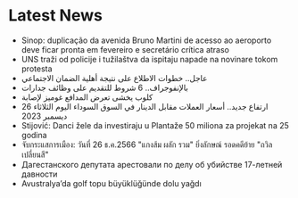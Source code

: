 # Latest News
-  Sinop: duplicação da avenida Bruno Martini de acesso ao aeroporto deve ficar pronta em fevereiro e secretário crítica atraso
-  UNS traži od policije i tužilaštva da ispitaju napade na novinare tokom protesta
-  عاجل.. خطوات الاطلاع على نتيجة أهلية الضمان الاجتماعي
-  بالإنفوجراف.. 6 شروط للتقديم على وظائف جدارات
-  كلوب يخشى تعرض المدافع غوميز لإصابة
-  ارتفاع جديد.. أسعار العملات مقابل الدينار في السوق السوداء اليوم الثلاثاء 26 ديسمبر 2023
-  Stijović: Danci žele da investiraju u Plantaže 50 miliona za projekat na 25 godina
-  จับกระแสการเมือง: วันที่ 26 ธ.ค.2566 "แกงส้ม ผลัก รวม" ยิ่งลักษณ์ รอดคดีย้าย "ถวิล เปลี่ยนสี"
-  Дагестанского депутата арестовали по делу об убийстве 17-летней давности
-  Avustralya’da golf topu büyüklüğünde dolu yağdı
